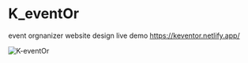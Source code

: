 # K_eventOr
 event orgnanizer website design 
  live demo 
 https://keventor.netlify.app/
 


![K-eventOr](https://user-images.githubusercontent.com/100964607/188525666-d1342289-51cc-4892-a618-a05532edd1d6.png)

